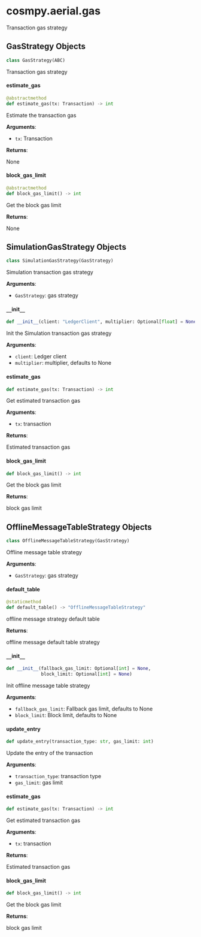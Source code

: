 <a id="cosmpy.aerial.gas"></a>

# cosmpy.aerial.gas

Transaction gas strategy

<a id="cosmpy.aerial.gas.GasStrategy"></a>

## GasStrategy Objects

```python
class GasStrategy(ABC)
```

Transaction gas strategy

<a id="cosmpy.aerial.gas.GasStrategy.estimate_gas"></a>

#### estimate`_`gas

```python
@abstractmethod
def estimate_gas(tx: Transaction) -> int
```

Estimate the transaction gas

**Arguments**:

- `tx`: Transaction

**Returns**:

None

<a id="cosmpy.aerial.gas.GasStrategy.block_gas_limit"></a>

#### block`_`gas`_`limit

```python
@abstractmethod
def block_gas_limit() -> int
```

Get the block gas limit

**Returns**:

None

<a id="cosmpy.aerial.gas.SimulationGasStrategy"></a>

## SimulationGasStrategy Objects

```python
class SimulationGasStrategy(GasStrategy)
```

Simulation transaction gas strategy

**Arguments**:

- `GasStrategy`: gas strategy

<a id="cosmpy.aerial.gas.SimulationGasStrategy.__init__"></a>

#### `__`init`__`

```python
def __init__(client: "LedgerClient", multiplier: Optional[float] = None)
```

Init the Simulation transaction gas strategy

**Arguments**:

- `client`: Ledger client
- `multiplier`: multiplier, defaults to None

<a id="cosmpy.aerial.gas.SimulationGasStrategy.estimate_gas"></a>

#### estimate`_`gas

```python
def estimate_gas(tx: Transaction) -> int
```

Get estimated transaction gas

**Arguments**:

- `tx`: transaction

**Returns**:

Estimated transaction gas

<a id="cosmpy.aerial.gas.SimulationGasStrategy.block_gas_limit"></a>

#### block`_`gas`_`limit

```python
def block_gas_limit() -> int
```

Get the block gas limit

**Returns**:

block gas limit

<a id="cosmpy.aerial.gas.OfflineMessageTableStrategy"></a>

## OfflineMessageTableStrategy Objects

```python
class OfflineMessageTableStrategy(GasStrategy)
```

Offline message table strategy

**Arguments**:

- `GasStrategy`: gas strategy

<a id="cosmpy.aerial.gas.OfflineMessageTableStrategy.default_table"></a>

#### default`_`table

```python
@staticmethod
def default_table() -> "OfflineMessageTableStrategy"
```

offline message strategy default table

**Returns**:

offline message default table strategy

<a id="cosmpy.aerial.gas.OfflineMessageTableStrategy.__init__"></a>

#### `__`init`__`

```python
def __init__(fallback_gas_limit: Optional[int] = None,
             block_limit: Optional[int] = None)
```

Init offline message table strategy

**Arguments**:

- `fallback_gas_limit`: Fallback gas limit, defaults to None
- `block_limit`: Block limit, defaults to None

<a id="cosmpy.aerial.gas.OfflineMessageTableStrategy.update_entry"></a>

#### update`_`entry

```python
def update_entry(transaction_type: str, gas_limit: int)
```

Update the entry of the transaction

**Arguments**:

- `transaction_type`: transaction type
- `gas_limit`: gas limit

<a id="cosmpy.aerial.gas.OfflineMessageTableStrategy.estimate_gas"></a>

#### estimate`_`gas

```python
def estimate_gas(tx: Transaction) -> int
```

Get estimated transaction gas

**Arguments**:

- `tx`: transaction

**Returns**:

Estimated transaction gas

<a id="cosmpy.aerial.gas.OfflineMessageTableStrategy.block_gas_limit"></a>

#### block`_`gas`_`limit

```python
def block_gas_limit() -> int
```

Get the block gas limit

**Returns**:

block gas limit
